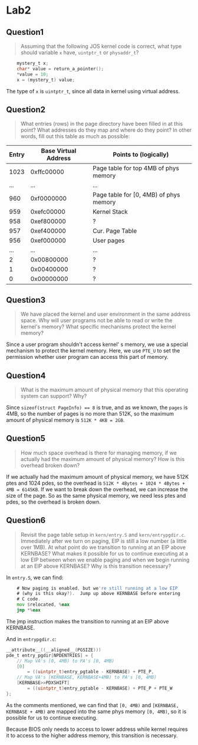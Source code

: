 # Lab2

## Question1
> Assuming that the following JOS kernel code is correct, what type should variable `x` have, `uintptr_t` or `physaddr_t`?

```C
    mystery_t x;
    char* value = return_a_pointer();
    *value = 10;
    x = (mystery_t) value;
```

The type of `x` is `uintptr_t`, since all data in kernel using virtual address.

## Question2

> What entries (rows) in the page directory have been filled in at this point? What addresses do they map and where do they point? In other words, fill out this table as much as possible:

| Entry | Base Virtual Address | Points to (logically) |
|---|---|---|
| 1023 | 0xffc00000 | Page table for top 4MB of phys memory|
| ... | ... | ... |
| 960 | 0xf0000000 | Page table for [0, 4MB) of phys memory |
| 959 | 0xefc00000 | Kernel Stack |
| 958 | 0xef800000 | ? |
| 957 | 0xef400000 | Cur. Page Table |
| 956 | 0xef000000 | User pages |
| ... | ... | ... |
| 2 | 0x00800000 | ? |
| 1 | 0x00400000 | ? |
| 0 | 0x00000000 | ? |

## Question3

> We have placed the kernel and user environment in the same address space. Why will user programs not be able to read or write the kernel's memory? What specific mechanisms protect the kernel memory?

Since a user program shouldn't access kernel' s memory, we use a special mechanism to protect the kernel memory. Here, we use `PTE_U` to set the permission whether user program can access this part of memory.

## Question4

> What is the maximum amount of physical memory that this operating system can support? Why?

Since `sizeof(struct PageInfo) == 8` is true, and as we known, the `pages` is 4MB, so the number of pages is no more than 512K, so the maximum amount of physical memory is `512K * 4KB = 2GB`.

## Question5

> How much space overhead is there for managing memory, if we actually had the maximum amount of physical memory? How is this overhead broken down?

If we actually had the maximum amount of physical memory, we have 512K ptes and 1024 pdes, so the overhead is `512K * 4Bytes + 1024 * 4Bytes + 4MB = 6145KB`. If we want to break down the overhead, we can increase the size of the page. So as the same physical memory, we need less ptes and pdes, so the overhead is broken down.

## Question6

> Revisit the page table setup in `kern/entry.S` and `kern/entrypgdir.c`. Immediately after we turn on paging, EIP is still a low number (a little over 1MB). At what point do we transition to running at an EIP above KERNBASE? What makes it possible for us to continue executing at a low EIP between when we enable paging and when we begin running at an EIP above KERNBASE? Why is this transition necessary?

In `entry.S`, we can find:

```asm
    # Now paging is enabled, but we're still running at a low EIP
    # (why is this okay?).  Jump up above KERNBASE before entering
    # C code.
    mov	$relocated, %eax
    jmp	*%eax
```

The jmp instruction makes the transition to running at an EIP above KERNBASE.

And in `entrypgdir.c`:
```C
__attribute__((__aligned__(PGSIZE)))
pde_t entry_pgdir[NPDENTRIES] = {
	// Map VA's [0, 4MB) to PA's [0, 4MB)
	[0]
		= ((uintptr_t)entry_pgtable - KERNBASE) + PTE_P,
	// Map VA's [KERNBASE, KERNBASE+4MB) to PA's [0, 4MB)
	[KERNBASE>>PDXSHIFT]
		= ((uintptr_t)entry_pgtable - KERNBASE) + PTE_P + PTE_W
};
```

As the comments mentioned, we can find that `[0, 4MB)` and `[KERNBASE, KERNBASE + 4MB)` are mapped into the same phys memory `[0, 4MB)`, so it is possible for us to continue executing.

Because BIOS only needs to access to lower address while kernel requires it to access to the higher address memory, this transition is necessary.